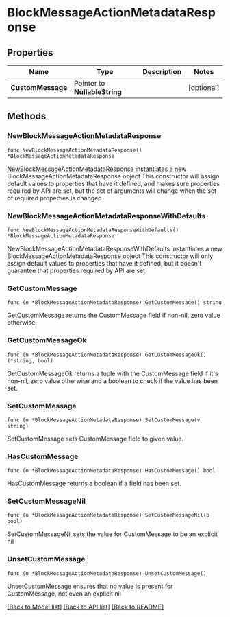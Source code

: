 # BlockMessageActionMetadataResponse

## Properties

Name | Type | Description | Notes
------------ | ------------- | ------------- | -------------
**CustomMessage** | Pointer to **NullableString** |  | [optional] 

## Methods

### NewBlockMessageActionMetadataResponse

`func NewBlockMessageActionMetadataResponse() *BlockMessageActionMetadataResponse`

NewBlockMessageActionMetadataResponse instantiates a new BlockMessageActionMetadataResponse object
This constructor will assign default values to properties that have it defined,
and makes sure properties required by API are set, but the set of arguments
will change when the set of required properties is changed

### NewBlockMessageActionMetadataResponseWithDefaults

`func NewBlockMessageActionMetadataResponseWithDefaults() *BlockMessageActionMetadataResponse`

NewBlockMessageActionMetadataResponseWithDefaults instantiates a new BlockMessageActionMetadataResponse object
This constructor will only assign default values to properties that have it defined,
but it doesn't guarantee that properties required by API are set

### GetCustomMessage

`func (o *BlockMessageActionMetadataResponse) GetCustomMessage() string`

GetCustomMessage returns the CustomMessage field if non-nil, zero value otherwise.

### GetCustomMessageOk

`func (o *BlockMessageActionMetadataResponse) GetCustomMessageOk() (*string, bool)`

GetCustomMessageOk returns a tuple with the CustomMessage field if it's non-nil, zero value otherwise
and a boolean to check if the value has been set.

### SetCustomMessage

`func (o *BlockMessageActionMetadataResponse) SetCustomMessage(v string)`

SetCustomMessage sets CustomMessage field to given value.

### HasCustomMessage

`func (o *BlockMessageActionMetadataResponse) HasCustomMessage() bool`

HasCustomMessage returns a boolean if a field has been set.

### SetCustomMessageNil

`func (o *BlockMessageActionMetadataResponse) SetCustomMessageNil(b bool)`

 SetCustomMessageNil sets the value for CustomMessage to be an explicit nil

### UnsetCustomMessage
`func (o *BlockMessageActionMetadataResponse) UnsetCustomMessage()`

UnsetCustomMessage ensures that no value is present for CustomMessage, not even an explicit nil

[[Back to Model list]](../README.md#documentation-for-models) [[Back to API list]](../README.md#documentation-for-api-endpoints) [[Back to README]](../README.md)


